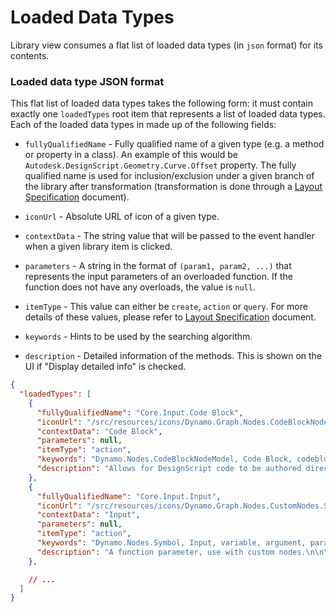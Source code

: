 # Loaded Data Types
Library view consumes a flat list of loaded data types (in `json` format) for its contents.

### Loaded data type JSON format
This flat list of loaded data types takes the following form: it must contain exactly one `loadedTypes` root item that represents a list of loaded data types. Each of the loaded data types in made up of the following fields:

- `fullyQualifiedName` - Fully qualified name of a given type (e.g. a method or property in a class). An example of this would be `Autodesk.DesignScript.Geometry.Curve.Offset` property. The fully qualified name is used for inclusion/exclusion under a given branch of the library after transformation (transformation is done through a [Layout Specification](./layout-specs.md) document).

- `iconUrl` - Absolute URL of icon of a given type.

- `contextData` - The string value that will be passed to the event handler when a given library item is clicked.

- `parameters` - A string in the format of `(param1, param2, ...)` that represents the input parameters of an overloaded function. If the function does not have any overloads, the value is `null`.

- `itemType` - This value can either be `create`, `action` or `query`. For more details of these values, please refer to [Layout Specification](./layout-specs.md) document.

- `keywords` - Hints to be used by the searching algorithm.

- `description` - Detailed information of the methods. This is shown on the UI if "Display detailed info" is checked.

```json
{
  "loadedTypes": [
    {
      "fullyQualifiedName": "Core.Input.Code Block",
      "iconUrl": "/src/resources/icons/Dynamo.Graph.Nodes.CodeBlockNodeModel.png",
      "contextData": "Code Block",
      "parameters": null,
      "itemType": "action",
      "keywords": "Dynamo.Nodes.CodeBlockNodeModel, Code Block, codeblock",
      "description": "Allows for DesignScript code to be authored directly"
    },
    {
      "fullyQualifiedName": "Core.Input.Input",
      "iconUrl": "/src/resources/icons/Dynamo.Graph.Nodes.CustomNodes.Symbol.png",
      "contextData": "Input",
      "parameters": null,
      "itemType": "action",
      "keywords": "Dynamo.Nodes.Symbol, Input, variable, argument, parameter",
      "description": "A function parameter, use with custom nodes.\n\nYou can specify the type and default value for parameter. E.g.,\n\ninput : var[]..[]\nvalue : bool = false"
    },

    // ...
  ]
}
```
